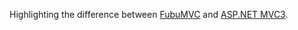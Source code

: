 Highlighting the difference between [FubuMVC](http://mvc.fubu-project.org/) and [ASP.NET MVC3](http://www.asp.net/mvc).